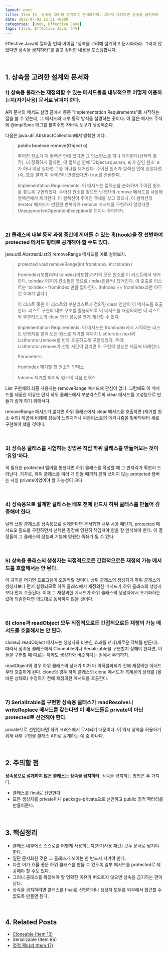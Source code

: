 ```yaml
---
layout: post
title: Item 19. 상속을 고려해 설계하고 문서화하라. 그러지 않았다면 상속을 금지하라
date: 2022-07-02 15:31 +0900
categories: [Book, Effective Java]
tags: [Java, Effective Java, 상속]
---
```




Effective Java의 열아홉 번째 아이템 "상속을 고려해 설계하고 문서화하라. 그러지 않았다면 상속을 금지하라"를 읽고 정리한 내용을 포스팅합니다.

<br>

## 1. 상속을 고려한 설계와 문서화

### 1) 상속용 클래스는 재정의할 수 있는 메서드들을 내부적으로 어떻게 이용하는지(자기사용) 문서로 남겨야 한다.

API 문서의 메서드 설명 끝에서 종종 "Implementation Requirements"로 시작하는 절을 볼 수 있는데, 그 메서드의 내부 동작 방식을 설명하는 곳이다. 이 절은 메서드 주석에 @implSpec 태그를 붙여주면 자바독 도구가 생성해준다. 

다음은 java.util.AbstractCollection에서 발췌한 예다.

> **public boolean remove(Object o)**
>
> 주어진 원소가 이 컬렉션 안에 있다면 그 인스턴스를 하나 제거한다(선택적 동작). 더 정확하게 말하면, 이 컬렉션 안에 'Object.equals(o, e)가 참인 원소' e가 하나 이상 있다면 그중 하나를 제거한다. 주어진 원소가 컬렉션 안에 있었다면(즉, 호출 결과 이 컬렉션이 변경됐다면) true를 반환한다. 
>
>   Implementation Requirements: 이 메서드는 컬렉션을 순회하며 주어진 원소를 찾도록 구현되었다. 주어진 원소를 찾으면 반복자의 remove 메서드를 사용해 컬렉션에서 제거한다. 이 컬렉션이 주어진 객체를 갖고 있으나, 이 컬렉션의 iterator 메서드가 반환한 반복자가 remove 메서드를 구현하지 않았다면 UnsuppoortedOperationException을 던지니 주의하자.

<br>

### 2) 클래스의 내부 동작 과정 중간에 끼어들 수 있는 훅(hook)을 잘 선별하여 protected 메서드 형태로 공개해야 할 수도 있다. 

java.util.AbstractList의 removeRange 메서드를 예로 살펴보자.

> protected void removeRange(int fromIndex, int toIndex)
>
> fromIndex(포함)부터 toIndex(미포함)까지의 모든 원소를 이 리스트에서 제거한다. toIndex 이후의 원소들은 앞으로 (index만큼씩) 당겨진다. 이 호출로 리스트는 'toIndex - fromIndex'만큼 짧아진다. (toIndex == fromIndex라면 아무런 효과가 없다.)
>
>   이 리스트 혹은 이 리스트의 부분리스트에 정의된 clear 연산이 이 메서드를 호출한다. 리스트 구현의 내부 구조를 활용하도록 이 메서드를 재정의하면 이 리스트와 부분리스트의 clear 연산 성능을 크게 개선할 수 있다.
>
>   Implementation Requirements: 이 메서드는 fromIndex에서 시작하는 리스트 반복자를 얻어 모든 원소를 제거할 때까지 ListIterator.next와 ListIterator.remove를 반복 호출하도록 구현되었다. 주의: ListIterator.remove가 선형 시간이 걸리면 이 구현의 성능은 제곱에 비례한다.
>
> Parameters:
>
>   fromIndex	제거할 첫 원소의 인덱스
>
>   toIndex	제거할 마지막 원소의 다음 인덱스

List 구현체의 최종 사용자는 removeRange 메서드에 관심이 없다. 그럼에도 이 메서드를 제공한 이유는 단지 하위 클래스에서 부분리스트의 clear 메서드를 고성능으로 만들기 쉽게 하기 위해서다. 

removeRange 메서드가 없다면 하위 클래스에서 clear 메서드를 호출하면 (제거할 원소 수의) 제곱에 비례해 성능이 느려지거나 부분리스트의 메커니즘을 밑바닥부터 새로 구현해야 했을 것이다.

<br>

### 3) 상속용 클래스를 시험하는 방법은 직접 하위 클래스를 만들어보는 것이 '유일'하다.

꼭 필요한 protected 멤버를 놓쳤다면 하위 클래스를 작성할 때 그 빈자리가 확연히 드러난다. 거꾸로, 하위 클래스를 여러 개 만들 때까지 전혀 쓰이지 않는 protected 멤버는 사실 private이었어야 할 가능성이 크다.

<br>

### 4) 상속용으로 설계한 클래스는 배포 전에 반드시 하위 클래스를 만들어 검증해야 한다.

널리 쓰일 클래스를 상속용으로 설계한다면 문서화한 내부 사용 패턴과, protected 메서드오 필드를 구현하면서 선택한 결정에 영원히 책임져야 함을 잘 인식해야 한다. 이 결정들이 그 클래스의 성능과 기능에 영원한 족쇄가 될 수 있다.

<br>

### 5) 상속용 클래스의 생성자는 직접적으로든 간접적으로든 재정의 가능 메서드를 호출해서는 안 된다.

이 규칙을 어기면 프로그램이 오동작할 것이다. 상위 클래스의 생성자가 하위 클래스의 생성자보다 먼저 실행되므로 하위 클래스에서 재정의한 메서드가 하위 클래스의 생성자보다 먼저 호출된다. 이때 그 재정의한 메서드가 하위 클래스의 생성자에서 초기화하는 값에 의존한다면 의도대로 동작하지 않을 것이다.

<br>

### 6) clone과 readObject 모두 직접적으로든 간접적으로든 재정의 가능 메서드를 호출해서는 안 된다.

clone과 readObject 메서드는  생성자와 비슷한 효과를 낸다(새로운 객체를 만든다). 따라서 상속용 클래스에서 Cloneable이나 Serializable을 구현할지 정해야 한다면, 이들을 구현할 때 따르는 제약도 생성자와 비슷하다는 점에서 주의하자.

readObject의 경우 하위 클래스의 상태가 미처 다 역직렬화되기 전에 재정의한 메서드부터 호출하게 된다. clone의 경우 하위 클래스의 clone 메서드가 복제본의 상태를 (올바른 상태로) 수정하기 전에 재정의한 메서드를 호출한다.

<br>

### 7) Serializable을 구현한 상속용 클래스가 readResolve나 writeReplace 메서드를 갖는다면 이 메서드들은 private이 아닌 protected로 선언해야 한다.

private으로 선언한다면 하위 크래스에서 무시되기 때문이다. 이 역시 상속을 허용하기 위해 내부 구현을 클래스 API로 공개하는 예 중 하나다.

<br>

## 2. 주의할 점

**상속용으로 설계하지 않은 클래스는 상속을 금지하라.** 상속을 금지하는 방법은 두 가지다.

- 클래스를 final로 선언한다.
- 모든 생성자를 private이나 package-private으로 선언하고 public 정적 팩터리를 만들어준다.

<br>

## 3. 핵심정리

- 클래스 내부에스 스스로를 어떻게 사용하는지(자기사용 패턴) 모두 문서로 남겨야 한다.
- 일단 문서화한 것은 그 클래스가 쓰이는 한 반드시 지켜야 한다.
- 다른 이가 효율 좋은 하위 클래스를 만들 수 있도록 일부 메서드를 protected로 제공해야 할 수도 있다.
- 그러니 클래스를 확장해야 할 명확한 이유가 떠오르지 않으면 상속을 금지하는 편이 낫다.
- 상속을 금지하려면 클래스를 final로 선언하거나 생성자 모두를 외부에서 접근할 수 없도록 만들면 된다.

<br>

## 4. Related Posts

- [Cloneable (Item 13)](https://heung27.github.io/posts/item-13-clone-%EC%9E%AC%EC%A0%95%EC%9D%98%EB%8A%94-%EC%A3%BC%EC%9D%98%ED%95%B4%EC%84%9C-%EC%A7%84%ED%96%89%ED%95%98%EB%9D%BC/)
- Serializable (Item 86)
- [정적 팩터리 (Item 17)](https://heung27.github.io/posts/item-17-%EB%B3%80%EA%B2%BD-%EA%B0%80%EB%8A%A5%EC%84%B1%EC%9D%84-%EC%B5%9C%EC%86%8C%ED%99%94%ED%95%98%EB%9D%BC/)

